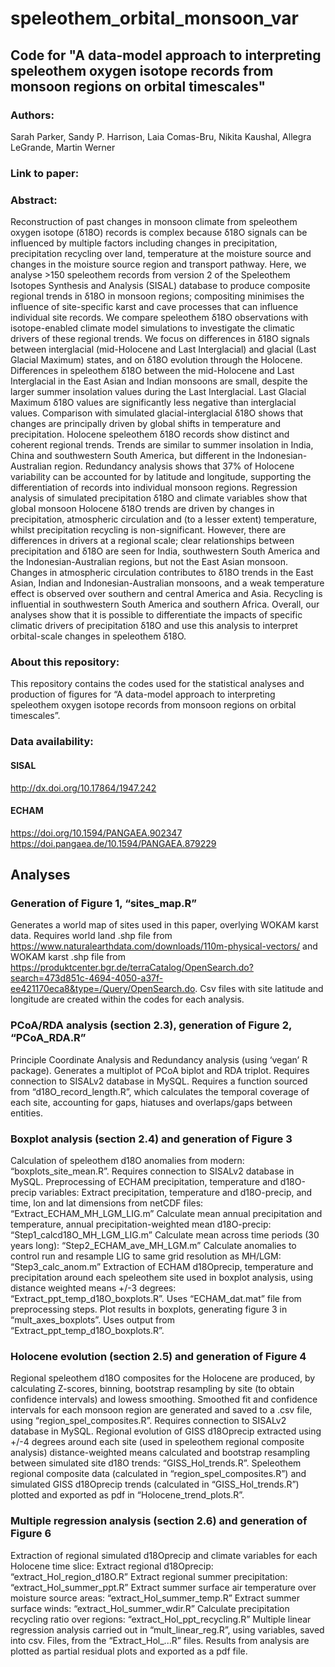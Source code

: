 # speleothem_orbital_monsoon_var

## Code for "A data-model approach to interpreting speleothem oxygen isotope records from monsoon regions on orbital timescales"

### Authors:
Sarah Parker, Sandy P. Harrison, Laia Comas-Bru, Nikita Kaushal, Allegra LeGrande, Martin Werner

### Link to paper:

### Abstract:
Reconstruction of past changes in monsoon climate from speleothem oxygen isotope (δ18O) records is complex because δ18O signals can be influenced by multiple factors including changes in precipitation, precipitation recycling over land, temperature at the moisture source and changes in the moisture source region and transport pathway. Here, we analyse >150 speleothem records from version 2 of the Speleothem Isotopes Synthesis and Analysis (SISAL) database to produce composite regional trends in δ18O in monsoon regions; compositing minimises the influence of site-specific karst and cave processes that can influence individual site records. We compare speleothem δ18O observations with isotope-enabled climate model simulations to investigate the climatic drivers of these regional trends. We focus on differences in δ18O signals between interglacial (mid-Holocene and Last Interglacial) and glacial (Last Glacial Maximum) states, and on δ18O evolution through the Holocene. Differences in speleothem δ18O between the mid-Holocene and Last Interglacial in the East Asian and Indian monsoons are small, despite the larger summer insolation values during the Last Interglacial. Last Glacial Maximum δ18O values are significantly less negative than interglacial values. Comparison with simulated glacial-interglacial δ18O shows that changes are principally driven by global shifts in temperature and precipitation. Holocene speleothem δ18O records show distinct and coherent regional trends. Trends are similar to summer insolation in India, China and southwestern South America, but different in the Indonesian-Australian region. Redundancy analysis shows that 37% of Holocene variability can be accounted for by latitude and longitude, supporting the differentiation of records into individual monsoon regions. Regression analysis of simulated precipitation δ18O and climate variables show that global monsoon Holocene δ18O trends are driven by changes in precipitation, atmospheric circulation and (to a lesser extent) temperature, whilst precipitation recycling is non-significant. However, there are differences in drivers at a regional scale; clear relationships between precipitation and δ18O are seen for India, southwestern South America and the Indonesian-Australian regions, but not the East Asian monsoon. Changes in atmospheric circulation contributes to δ18O trends in the East Asian, Indian and Indonesian-Australian monsoons, and a weak temperature effect is observed over southern and central America and Asia. Recycling is influential in southwestern South America and southern Africa.  Overall, our analyses show that it is possible to differentiate the impacts of specific climatic drivers of precipitation δ18O and use this analysis to interpret orbital-scale changes in speleothem δ18O.

### About this repository:
This repository contains the codes used for the statistical analyses and production of figures for “A data-model approach to interpreting speleothem oxygen isotope records from monsoon regions on orbital timescales”. 

### Data availability: 
#### SISAL 
http://dx.doi.org/10.17864/1947.242
#### ECHAM
https://doi.org/10.1594/PANGAEA.902347
https://doi.pangaea.de/10.1594/PANGAEA.879229

## Analyses

### Generation of Figure 1, “sites_map.R”
Generates a world map of sites used in this paper, overlying WOKAM karst data.
Requires world land .shp file from https://www.naturalearthdata.com/downloads/110m-physical-vectors/ and WOKAM karst .shp file from https://produktcenter.bgr.de/terraCatalog/OpenSearch.do?search=473d851c-4694-4050-a37f-ee421170eca8&type=/Query/OpenSearch.do.
Csv files with site latitude and longitude are created within the codes for each analysis. 

### PCoA/RDA analysis (section 2.3), generation of Figure 2, “PCoA_RDA.R”
Principle Coordinate Analysis and Redundancy analysis (using ‘vegan’ R package). Generates a multiplot of PCoA biplot and RDA triplot.
Requires connection to SISALv2 database in MySQL. Requires a function sourced from “d18O_record_length.R”, which calculates the temporal coverage of each site, accounting for gaps, hiatuses and overlaps/gaps between entities. 

### Boxplot analysis (section 2.4) and generation of Figure 3
Calculation of speleothem d18O anomalies from modern: “boxplots_site_mean.R”. Requires connection to SISALv2 database in MySQL.
Preprocessing of ECHAM precipitation, temperature and d18O-precip variables:
Extract precipitation, temperature and d18O-precip, and time, lon and lat dimensions from netCDF files: “Extract_ECHAM_MH_LGM_LIG.m”
Calculate mean annual precipitation and temperature, annual precipitation-weighted mean d18O-precip: “Step1_calcd18O_MH_LGM_LIG.m”
Calculate mean across time periods (30 years long): “Step2_ECHAM_ave_MH_LGM.m”
Calculate anomalies to control run and resample LIG to same grid resolution as MH/LGM: “Step3_calc_anom.m”
Extraction of ECHAM d18Oprecip, temperature and precipitation around each speleothem site used in boxplot analysis, using distance weighted means +/-3 degrees: “Extract_ppt_temp_d18O_boxplots.R”. Uses “ECHAM_dat.mat” file from preprocessing steps. 
Plot results in boxplots, generating figure 3 in “mult_axes_boxplots”. Uses output from “Extract_ppt_temp_d18O_boxplots.R”. 

### Holocene evolution (section 2.5) and generation of Figure 4
Regional speleothem d18O composites for the Holocene are produced, by calculating Z-scores, binning, bootstrap resampling by site (to obtain confidence intervals) and lowess smoothing. Smoothed fit and confidence intervals for each monsoon region are generated and saved to a .csv file, using “region_spel_composites.R”. Requires connection to SISALv2 database in MySQL.
Regional evolution of GISS d18Oprecip extracted using +/-4 degrees around each site (used in speleothem regional composite analysis) distance-weighted means calculated and bootstrap resampling between simulated site d18O trends: “GISS_Hol_trends.R”. 
Speleothem regional composite data (calculated in “region_spel_composites.R”) and simulated GISS d18Oprecip trends (calculated in “GISS_Hol_trends.R”) plotted and exported as pdf in “Holocene_trend_plots.R”. 

### Multiple regression analysis (section 2.6) and generation of Figure 6
Extraction of regional simulated d18Oprecip and climate variables for each Holocene time slice:
	Extract regional d18Oprecip: “extract_Hol_region_d18O.R”
	Extract regional summer precipitation: “extract_Hol_summer_ppt.R”
Extract summer surface air temperature over moisture source areas: “extract_Hol_summer_temp.R”
Extract summer surface winds: “extract_Hol_summer_wdir.R”
Calculate precipitation recycling ratio over regions: “extract_Hol_ppt_recycling.R”
Multiple linear regression analysis carried out in “mult_linear_reg.R”, using variables, saved into csv. Files, from the “Extract_Hol_...R” files. Results from analysis are plotted as partial residual plots and exported as a pdf file. 

